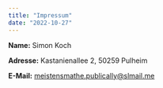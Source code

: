 ```yaml
---
title: "Impressum"
date: "2022-10-27"
---
```


**Name:** Simon Koch

**Adresse:** Kastanienallee 2, 50259 Pulheim

**E-Mail:** <meistensmathe.publically@slmail.me>